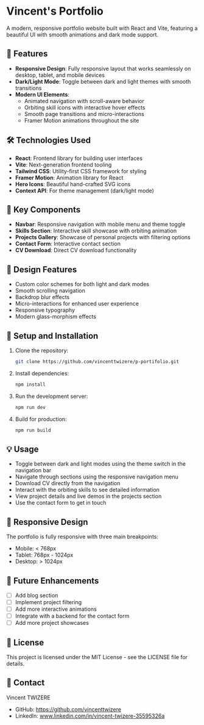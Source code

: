 # Vincent's Portfolio

A modern, responsive portfolio website built with React and Vite, featuring a beautiful UI with smooth animations and dark mode support.

## 🌟 Features

- **Responsive Design**: Fully responsive layout that works seamlessly on desktop, tablet, and mobile devices
- **Dark/Light Mode**: Toggle between dark and light themes with smooth transitions
- **Modern UI Elements**:
  - Animated navigation with scroll-aware behavior
  - Orbiting skill icons with interactive hover effects
  - Smooth page transitions and micro-interactions
  - Framer Motion animations throughout the site

## 🛠️ Technologies Used

- **React**: Frontend library for building user interfaces
- **Vite**: Next-generation frontend tooling
- **Tailwind CSS**: Utility-first CSS framework for styling
- **Framer Motion**: Animation library for React
- **Hero Icons**: Beautiful hand-crafted SVG icons
- **Context API**: For theme management (dark/light mode)

## 🚀 Key Components

- **Navbar**: Responsive navigation with mobile menu and theme toggle
- **Skills Section**: Interactive skill showcase with orbiting animation
- **Projects Gallery**: Showcase of personal projects with filtering options
- **Contact Form**: Interactive contact section
- **CV Download**: Direct CV download functionality

## 🎨 Design Features

- Custom color schemes for both light and dark modes
- Smooth scrolling navigation
- Backdrop blur effects
- Micro-interactions for enhanced user experience
- Responsive typography
- Modern glass-morphism effects

## 🔧 Setup and Installation

1. Clone the repository:
   ```bash
   git clone https://github.com/vincenttwizere/p-portifolio.git
   ```

2. Install dependencies:
   ```bash
   npm install
   ```

3. Run the development server:
   ```bash
   npm run dev
   ```

4. Build for production:
   ```bash
   npm run build
   ```

## 💡 Usage

- Toggle between dark and light modes using the theme switch in the navigation bar
- Navigate through sections using the responsive navigation menu
- Download CV directly from the navigation
- Interact with the orbiting skills to see detailed information
- View project details and live demos in the projects section
- Use the contact form to get in touch

## 📱 Responsive Design

The portfolio is fully responsive with three main breakpoints:
- Mobile: < 768px
- Tablet: 768px - 1024px
- Desktop: > 1024px

## 🎯 Future Enhancements

- [ ] Add blog section
- [ ] Implement project filtering
- [ ] Add more interactive animations
- [ ] Integrate with a backend for the contact form
- [ ] Add more project showcases

## 📄 License

This project is licensed under the MIT License - see the LICENSE file for details.

## 👤 Contact

Vincent TWIZERE
- GitHub: https://github.com/vincenttwizere
- LinkedIn: www.linkedin.com/in/vincent-twizere-35595326a
